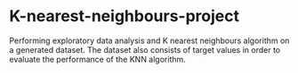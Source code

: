 # K-nearest-neighbours-project
Performing exploratory data analysis and K nearest neighbours algorithm on a generated dataset. 
The dataset also consists of target values in order to evaluate the performance of the KNN algorithm.
